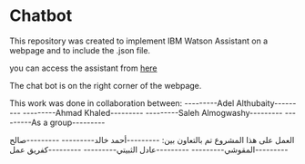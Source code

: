 # Chatbot

This repository was created to implement IBM Watson Assistant on a webpage and to include the .json file.

you can access the assistant from
[here](https://athubaity.github.io/SM_TeamA/Chatbot/)

The chat bot is on the right corner of the webpage.

This work was done in collaboration between:
---------Adel Althubaity---------
---------Ahmad Khaled---------
---------Saleh Almogwashy---------
---------As a group---------

العمل على هذا المشروع تم بالتعاون بين:
---------أحمد خالد---------
---------صالح المقوشي---------
---------عادل الثبيتي---------
---------كفريق عمل---------
